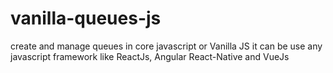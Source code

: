 # vanilla-queues-js
create and manage queues in core javascript or Vanilla JS it can be use any javascript framework like ReactJs, Angular React-Native and VueJs 
